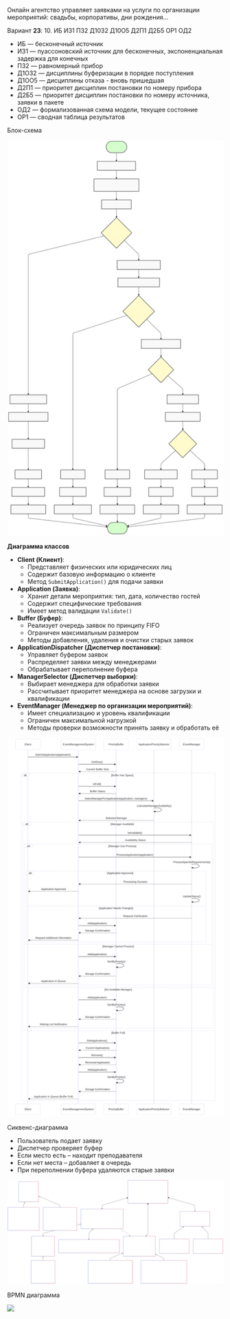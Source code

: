 Онлайн агентство управляет заявками на услуги по организации мероприятий: свадьбы, корпоративы, дни рождения...

Вариант **23**: 10. ИБ ИЗ1 ПЗ2 Д10З2 Д10О5 Д2П1 Д2Б5 ОР1 ОД2

- ИБ — бесконечный источник
- ИЗ1 — пуассоновский источник для бесконечных, экспоненциальная задержка для конечных
- ПЗ2 — равномерный прибор
- Д1ОЗ2 — дисциплины буферизации в порядке поступления
- Д1ОО5 — дисциплины отказа - вновь пришедшая
- Д2П1 — приоритет дисциплин постановки по номеру прибора
- Д2Б5 — приоритет дисциплин постановки  по номеру источника, заявки в пакете
- ОД2 — формализованная схема модели, текущее состояние
- ОР1 — сводная таблица результатов


Блок-схема

![](./block.svg)



**Диаграмма классов**

- **Client (Клиент)**:
    - Представляет физических или юридических лиц
    - Содержит базовую информацию о клиенте
    - Метод `SubmitApplication()` для подачи заявки
- **Application (Заявка)**:
    - Хранит детали мероприятия: тип, дата, количество гостей
    - Содержит специфические требования
    - Имеет метод валидации `Validate()`
- **Buffer (Буфер)**:
    - Реализует очередь заявок по принципу FIFO
    - Ограничен максимальным размером
    - Методы добавления, удаления и очистки старых заявок
- **ApplicationDispatcher (Диспетчер постановки)**:
    - Управляет буфером заявок
    - Распределяет заявки между менеджерами
    - Обрабатывает переполнение буфера
- **ManagerSelector (Диспетчер выборки)**:
    - Выбирает менеджера для обработки заявки
    - Рассчитывает приоритет менеджера на основе загрузки и квалификации
- **EventManager (Менеджер по организации мероприятий)**:
    - Имеет специализацию и уровень квалификации
    - Ограничен максимальной нагрузкой
    - Методы проверки возможности принять заявку и обработать её

![](./sequence.svg)



Сиквенс-диаграмма

- Пользователь подает заявку
- Диспетчер проверяет буфер
- Если место есть – находит преподавателя
- Если нет места – добавляет в очередь
- При переполнении буфера удаляются старые заявки

![](./classes.svg)


BPMN диаграмма

![]([https://www.plantuml.com/plantuml/svg/TPBFajCm3CRlVWeTkw-G7jYom0mpB9JsmDbDbAr0iOijTwPC7XwbTJ9sAJCzf9Rq_JxzUOvYWwI1pVZ2X4v6StqnpJuT1XBuUDP7s9nEJAqLycvjcctmP-emnpwWMEAuDcOiqc3das0OJRF35kcCjGRri7gV-Xu3V4hCxvv0ZkXWTS7uP02qQF1QyuqxZ7TuT1trfdavOliBiiRch1RiWPZaCXdP1l91ltDyB7bVlJncRhgk987uNBxMgFwgzXR27XbRySfGYTiVs2SIU-1vGg_MsRT5PhAINsRVZFTcb5RLJkgJHMVvyWShcyly0QxwDqAPyOee4NRuEr70GLNZlpY0HzlBeKP3mT_jCCUMkycfEbxgBqrkVSlMEN9li9-kAfj4ZWWhvsTolQu2kqD9mJrUol_uKvlNc-awcYeimsVN-p0KhcydL1jvR2EVXL9_M9AfaUy94wvDZIuRdnE_K1JDox0IjTGLLTNmyIUsWjrywr7yoJphTnhuBm00](https://www.bpmn-sketch-miner.ai/index.html#EYBwNgdgXAbgjAKALRIQYTASwKYQC5QAEAygK7AC2mehAgiOJgMYCGemA9hAgKIy54AsiwgsA5tgoDiATwDOeSUQAKAJw5NscuYQBy2AO50GWVuy4I1nVdRkAhUgDNH2VUQfPXhABIsdxEBZNAH4EXQ5LGw4bPHsnFzdCAHFsGjRSVVUBY0YzTgg5SOtbDwSiACVJDn5CAHkwABMtGnpctnyi6JL41yJaBoa9QxzTdosrLtjS3pJomjsZQgmYmU6V6cSAVRAGtmwSPDZSQr4BYVEJKXxZBSU9DnZHRYwcfEIARVJsL4OjwoQAHRAhAbHx+EiBEIIACaWjW3U8iTQAAtsEwANa-PDHBCtUbmCDLWzEbBgNF4aJEElkpg0c7iVy4kzMMaEqIrankymENAsMBMUhgPYkUjUFjATBYWIIekSVR0GAsSXismhcLwqY9RL9QZ4lkEjVxRFUuZLdm2Xj8fCyyTSeSKChEcKPZ5YbIAdSV7AgYgQgOBNvltEVyuAqphcNO1pEDKRqIxZo0WjkmB9PJYgQlUtWvIgic02hG+vyaoiUaEMcudtujvuLrowA4pBon2+2D9QIB6BE+eTRbyXFCsJOVorFxmaiThb1A+45cDKnUBZ0lQAjqKslc8IUZ6y6gBpUuWs6VmZrr4KHnIkQSQpEzXGg7Rfa7g3z09bm4OirYdfNOgDNQ+R8oQACSECOBE-pdq++QHkOkajguhDCKomJkEwy7HtG45bDswrEIc2Ijie46fvadytOo-BAA))
